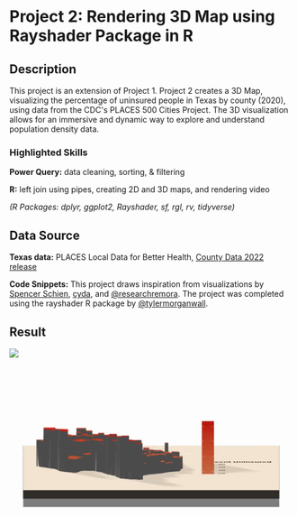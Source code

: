 
# Project 2: Rendering 3D Map using Rayshader Package in R

## Description
This project is an extension of Project 1. Project 2 creates a 3D Map, visualizing the percentage of uninsured people in Texas by county (2020), using data from the CDC's PLACES 500 Cities Project. The 3D visualization allows for an immersive and dynamic way to explore and understand population density data. 

### Highlighted Skills
**Power Query:** data cleaning, sorting, & filtering

**R:** left join using pipes, creating 2D and 3D maps, and rendering video

*(R Packages: dplyr, ggplot2, Rayshader, sf, rgl, rv, tidyverse)*   

## Data Source
**Texas data:** PLACES Local Data for Better Health, [County Data 2022 release](https://chronicdata.cdc.gov/500-Cities-Places/PLACES-Local-Data-for-Better-Health-County-Data-20/swc5-untb)

**Code Snippets:** This project draws inspiration from  visualizations by [Spencer Schien](https://github.com/Pecners), [cyda](https://github.com/cydalytics/HK_Properties_Price_Distribution), and [@researchremora](https://twitter.com/search?lang=en&q=%23rayshader). The project was completed using the rayshader R package by [@tylermorganwall](https://twitter.com/tylermorganwall).


## Result

![](https://github.com/pammoon14/Texas3D/blob/main/video/GIF_Texas3D_video1.gif)

![](https://github.com/pammoon14/Texas3D/blob/main/video/ezgif.com-gif-maker.gif)





